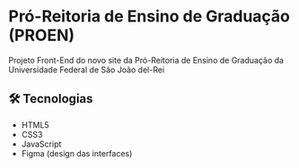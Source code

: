 # Pró-Reitoria de Ensino de Graduação (PROEN)

Projeto Front-End do novo site da Pró-Reitoria de Ensino de Graduação da Universidade Federal de São João del-Rei

## 🛠️ Tecnologias
- HTML5
- CSS3
- JavaScript
- Figma (design das interfaces)